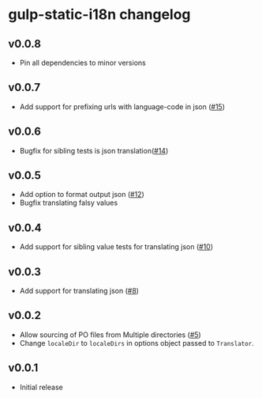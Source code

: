 # gulp-static-i18n changelog

## v0.0.8

* Pin all dependencies to minor versions

## v0.0.7

* Add support for prefixing urls with language-code in json ([#15][15])

[15]: https://github.com/yola/gulp-static-i18n/pull/15

## v0.0.6

* Bugfix for sibling tests is json translation([#14][14])

[14]: https://github.com/yola/gulp-static-i18n/pull/14

## v0.0.5

* Add option to format output json ([#12][12])
* Bugfix translating falsy values

[12]: https://github.com/yola/gulp-static-i18n/pull/12


## v0.0.4

* Add support for sibling value tests for translating json ([#10][10])

[10]: https://github.com/yola/gulp-static-i18n/pull/10

## v0.0.3

* Add support for translating json ([#8][8])

[8]: https://github.com/yola/gulp-static-i18n/pull/8

## v0.0.2

* Allow sourcing of PO files from Multiple directories ([#5][5])
* Change `localeDir` to `localeDirs` in options object passed
to `Translator`.

[5]: https://github.com/yola/gulp-static-i18n/pull/5

## v0.0.1

* Initial release
